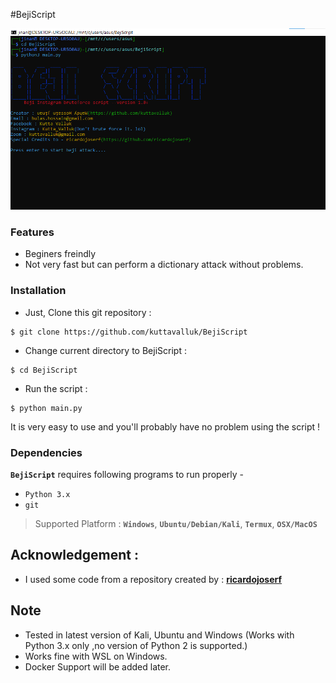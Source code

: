 #BejiScript
<p align="center">
  <img src="ss.png">
</p>

### Features

- Beginers freindly
- Not very fast but can perform a dictionary attack without problems.

### Installation

- Just, Clone this git repository :
```
$ git clone https://github.com/kuttavalluk/BejiScript
```

- Change current directory to BejiScript :
```
$ cd BejiScript
```
- Run the script :
```
$ python main.py
```
It is very easy to use and you'll probably have no problem using the script !

### Dependencies

**`BejiScript`** requires following programs to run properly - 
- `Python 3.x`
- `git`

> Supported Platform : **`Windows`**, **`Ubuntu/Debian/Kali`**, **`Termux`**, **`OSX/MacOS`**

## Acknowledgement :
- I used some code from a repository created by : [**ricardojoserf**](https://github.com/ricardojoserf)

## Note
- Tested in latest version of Kali, Ubuntu and Windows (Works with Python 3.x only ,no version of Python 2 is supported.)
- Works fine with WSL on Windows.
- Docker Support will be added later.
